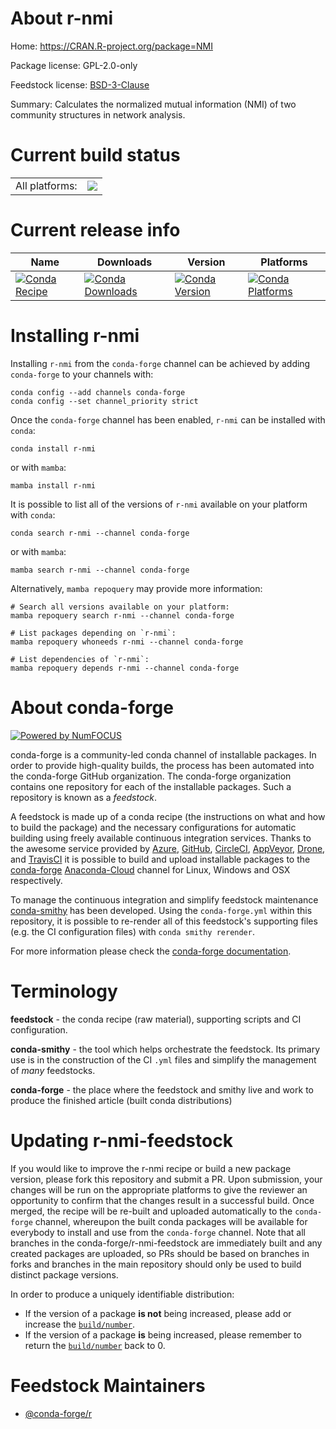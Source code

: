 About r-nmi
===========

Home: https://CRAN.R-project.org/package=NMI

Package license: GPL-2.0-only

Feedstock license: [BSD-3-Clause](https://github.com/conda-forge/r-nmi-feedstock/blob/main/LICENSE.txt)

Summary: Calculates the normalized mutual information (NMI) of two community structures in network analysis.

Current build status
====================


<table><tr><td>All platforms:</td>
    <td>
      <a href="https://dev.azure.com/conda-forge/feedstock-builds/_build/latest?definitionId=12976&branchName=main">
        <img src="https://dev.azure.com/conda-forge/feedstock-builds/_apis/build/status/r-nmi-feedstock?branchName=main">
      </a>
    </td>
  </tr>
</table>

Current release info
====================

| Name | Downloads | Version | Platforms |
| --- | --- | --- | --- |
| [![Conda Recipe](https://img.shields.io/badge/recipe-r--nmi-green.svg)](https://anaconda.org/conda-forge/r-nmi) | [![Conda Downloads](https://img.shields.io/conda/dn/conda-forge/r-nmi.svg)](https://anaconda.org/conda-forge/r-nmi) | [![Conda Version](https://img.shields.io/conda/vn/conda-forge/r-nmi.svg)](https://anaconda.org/conda-forge/r-nmi) | [![Conda Platforms](https://img.shields.io/conda/pn/conda-forge/r-nmi.svg)](https://anaconda.org/conda-forge/r-nmi) |

Installing r-nmi
================

Installing `r-nmi` from the `conda-forge` channel can be achieved by adding `conda-forge` to your channels with:

```
conda config --add channels conda-forge
conda config --set channel_priority strict
```

Once the `conda-forge` channel has been enabled, `r-nmi` can be installed with `conda`:

```
conda install r-nmi
```

or with `mamba`:

```
mamba install r-nmi
```

It is possible to list all of the versions of `r-nmi` available on your platform with `conda`:

```
conda search r-nmi --channel conda-forge
```

or with `mamba`:

```
mamba search r-nmi --channel conda-forge
```

Alternatively, `mamba repoquery` may provide more information:

```
# Search all versions available on your platform:
mamba repoquery search r-nmi --channel conda-forge

# List packages depending on `r-nmi`:
mamba repoquery whoneeds r-nmi --channel conda-forge

# List dependencies of `r-nmi`:
mamba repoquery depends r-nmi --channel conda-forge
```


About conda-forge
=================

[![Powered by
NumFOCUS](https://img.shields.io/badge/powered%20by-NumFOCUS-orange.svg?style=flat&colorA=E1523D&colorB=007D8A)](https://numfocus.org)

conda-forge is a community-led conda channel of installable packages.
In order to provide high-quality builds, the process has been automated into the
conda-forge GitHub organization. The conda-forge organization contains one repository
for each of the installable packages. Such a repository is known as a *feedstock*.

A feedstock is made up of a conda recipe (the instructions on what and how to build
the package) and the necessary configurations for automatic building using freely
available continuous integration services. Thanks to the awesome service provided by
[Azure](https://azure.microsoft.com/en-us/services/devops/), [GitHub](https://github.com/),
[CircleCI](https://circleci.com/), [AppVeyor](https://www.appveyor.com/),
[Drone](https://cloud.drone.io/welcome), and [TravisCI](https://travis-ci.com/)
it is possible to build and upload installable packages to the
[conda-forge](https://anaconda.org/conda-forge) [Anaconda-Cloud](https://anaconda.org/)
channel for Linux, Windows and OSX respectively.

To manage the continuous integration and simplify feedstock maintenance
[conda-smithy](https://github.com/conda-forge/conda-smithy) has been developed.
Using the ``conda-forge.yml`` within this repository, it is possible to re-render all of
this feedstock's supporting files (e.g. the CI configuration files) with ``conda smithy rerender``.

For more information please check the [conda-forge documentation](https://conda-forge.org/docs/).

Terminology
===========

**feedstock** - the conda recipe (raw material), supporting scripts and CI configuration.

**conda-smithy** - the tool which helps orchestrate the feedstock.
                   Its primary use is in the construction of the CI ``.yml`` files
                   and simplify the management of *many* feedstocks.

**conda-forge** - the place where the feedstock and smithy live and work to
                  produce the finished article (built conda distributions)


Updating r-nmi-feedstock
========================

If you would like to improve the r-nmi recipe or build a new
package version, please fork this repository and submit a PR. Upon submission,
your changes will be run on the appropriate platforms to give the reviewer an
opportunity to confirm that the changes result in a successful build. Once
merged, the recipe will be re-built and uploaded automatically to the
`conda-forge` channel, whereupon the built conda packages will be available for
everybody to install and use from the `conda-forge` channel.
Note that all branches in the conda-forge/r-nmi-feedstock are
immediately built and any created packages are uploaded, so PRs should be based
on branches in forks and branches in the main repository should only be used to
build distinct package versions.

In order to produce a uniquely identifiable distribution:
 * If the version of a package **is not** being increased, please add or increase
   the [``build/number``](https://docs.conda.io/projects/conda-build/en/latest/resources/define-metadata.html#build-number-and-string).
 * If the version of a package **is** being increased, please remember to return
   the [``build/number``](https://docs.conda.io/projects/conda-build/en/latest/resources/define-metadata.html#build-number-and-string)
   back to 0.

Feedstock Maintainers
=====================

* [@conda-forge/r](https://github.com/conda-forge/r/)

